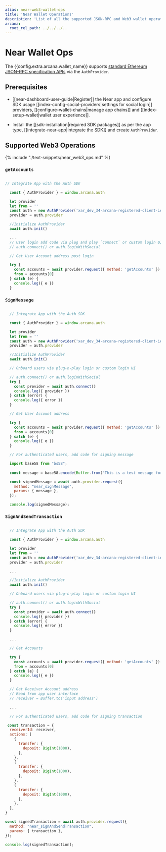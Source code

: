 ```yaml
---
alias: near-web3-wallet-ops
title: 'Near Wallet Operations'
description: 'List of all the supported JSON-RPC and Web3 wallet operations by the Arcana wallet for Near blockchain.'
arcana:
  root_rel_path: ../../../..
---
```


# Near Wallet Ops

The {{config.extra.arcana.wallet_name}} supports [standard Ethereum JSON-RPC specification APIs](https://ethereum.org/en/developers/docs/apis/json-rpc/) via the `AuthProvider`.

## Prerequisites

* [[near-dashboard-user-guide|Register]] the Near app and configure SDK usage [[index-config-social-providers|settings for social login]] providers, [[configure-wallet-chains|manage app chains]] and [[index-setup-wallet|wallet user experience]].

* Install the [[sdk-installation|required SDK packages]] as per the app type, [[integrate-near-app|integrate the SDK]] and create `AuthProvider`. 

## Supported Web3 Operations

{% include "./text-snippets/near_web3_ops.md" %}

### `getAccounts`

```js hl_lines="9 21"

// Integrate App with the Auth SDK

  const { AuthProvider } = window.arcana.auth

  let provider
  let from = ''
  const auth = new AuthProvider('xar_dev_34-arcana-registered-client-id-xxxxx')
  provider = auth.provider

  //Initialize AuthProvider
  await auth.init()

  ... 
  // User login add code via plug and play `connect` or custom login UI
  // auth.connect() or auth.loginWithSocial

  // Get User Account address post login

  try {
    const accounts = await provider.request({ method: 'getAccounts' })
    from = accounts[0]
  } catch (e) {
    console.log({ e })
  }

```

### `SignMessage`

```js hl_lines="9 39"

  // Integrate App with the Auth SDK

  const { AuthProvider } = window.arcana.auth

  let provider
  let from = ''
  const auth = new AuthProvider('xar_dev_34-arcana-registered-client-id-xxxxx')
  provider = auth.provider

  //Initialize AuthProvider
  await auth.init()

  // Onboard users via plug-n-play login or custom login UI

  // auth.connect() or auth.loginWithSocial
  try {
    const provider = await auth.connect()
    console.log({ provider })
  } catch (error) {
    console.log({ error })
  }

  // Get User Account address 

  try {
    const accounts = await provider.request({ method: 'getAccounts' })
    from = accounts[0]
  } catch (e) {
    console.log({ e })
  }

  // For authenticated users, add code for signing message

  import base58 from "bs58";
    
  const message = base58.encode(Buffer.from("This is a test message for trying 'SignMessage'."));

  const signedMessage = await auth.provider.request({
    method: "near_signMessage",
    params: { message },
  });

  console.log(signedMessage);

```

### `SignAndSendTransaction`

```js hl_lines="9 66"

  // Integrate App with the Auth SDK

  const { AuthProvider } = window.arcana.auth

  let provider
  let from = ''
  const auth = new AuthProvider('xar_dev_34-arcana-registered-client-id-xxxxx')
  provider = auth.provider

  ...

  //Initialize AuthProvider
  await auth.init()

  // Onboard users via plug-n-play login or custom login UI

  // auth.connect() or auth.loginWithSocial
  try {
    const provider = await auth.connect()
    console.log({ provider })
  } catch (error) {
    console.log({ error })
  }

  ...

  // Get Accounts

  try {
    const accounts = await provider.request({ method: 'getAccounts' })
    from = accounts[0]
  } catch (e) {
    console.log({ e })
  }

  // Get Receiver Account address
  // Read from app user interface
  // receiver = Buffer.to('input address')

  ...

  // For authenticated users, add code for signing transaction

 const transaction = {
  receiverId: receiver,
  actions: [
    {
      transfer: {
        deposit: BigInt(1000),
      },
    },
    {
      transfer: {
        deposit: BigInt(1000),
      },
    },
    {
      transfer: {
        deposit: BigInt(1000),
      },
    },
  ],
}

const signedTransaction = await auth.provider.request({
  method: "near_signAndSendTransaction",
  params: { transaction },
});

console.log(signedTransaction);
```
